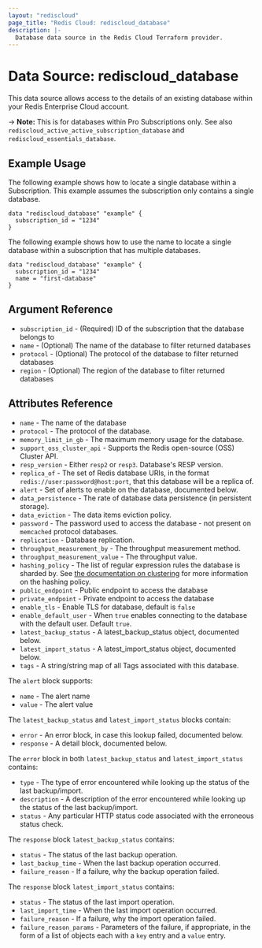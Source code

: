 ```yaml
---
layout: "rediscloud"
page_title: "Redis Cloud: rediscloud_database"
description: |-
  Database data source in the Redis Cloud Terraform provider.
---
```


# Data Source: rediscloud_database

This data source allows access to the details of an existing database within your Redis Enterprise Cloud account.

-> **Note:** This is for databases within Pro Subscriptions only. See also `rediscloud_active_active_subscription_database` and `rediscloud_essentials_database`.

## Example Usage

The following example shows how to locate a single database within a Subscription.  This example assumes the subscription only contains a single database.

```hcl-terraform
data "rediscloud_database" "example" {
  subscription_id = "1234"
}
```

The following example shows how to use the name to locate a single database within a subscription that has multiple databases.

```hcl-terraform
data "rediscloud_database" "example" {
  subscription_id = "1234"
  name = "first-database"
}
```


## Argument Reference

* `subscription_id` - (Required) ID of the subscription that the database belongs to
* `name` - (Optional) The name of the database to filter returned databases
* `protocol` - (Optional) The protocol of the database to filter returned databases
* `region` - (Optional) The region of the database to filter returned databases

## Attributes Reference

* `name` - The name of the database
* `protocol` - The protocol of the database.
* `memory_limit_in_gb` - The maximum memory usage for the database.
* `support_oss_cluster_api` - Supports the Redis open-source (OSS) Cluster API.
* `resp_version` - Either `resp2` or `resp3`. Database's RESP version.
* `replica_of` - The set of Redis database URIs, in the format `redis://user:password@host:port`, that this
  database will be a replica of.
* `alert` - Set of alerts to enable on the database, documented below.
* `data_persistence` - The rate of database data persistence (in persistent storage).
* `data_eviction` - The data items eviction policy.
* `password` - The password used to access the database - not present on `memcached` protocol databases.
* `replication` - Database replication.
* `throughput_measurement_by` - The throughput measurement method.
* `throughput_measurement_value` - The throughput value.
* `hashing_policy` - The list of regular expression rules the database is sharded by. See
  [the documentation on clustering](https://docs.redislabs.com/latest/rc/concepts/clustering/) for more information on the
  hashing policy.
* `public_endpoint` - Public endpoint to access the database
* `private_endpoint` - Private endpoint to access the database
* `enable_tls` - Enable TLS for database, default is `false`
* `enable_default_user` - When `true` enables connecting to the database with the default user. Default `true`.
* `latest_backup_status` - A latest_backup_status object, documented below.
* `latest_import_status` - A latest_import_status object, documented below.
* `tags` - A string/string map of all Tags associated with this database.

The `alert` block supports:

* `name` - The alert name
* `value` - The alert value

The `latest_backup_status` and `latest_import_status` blocks contain:

* `error` - An error block, in case this lookup failed, documented below.
* `response` - A detail block, documented below.

The `error` block in both `latest_backup_status` and `latest_import_status` contains:

* `type` - The type of error encountered while looking up the status of the last backup/import.
* `description` - A description of the error encountered while looking up the status of the last backup/import.
* `status` - Any particular HTTP status code associated with the erroneous status check.

The `response` block `latest_backup_status` contains:

* `status` - The status of the last backup operation.
* `last_backup_time` - When the last backup operation occurred.
* `failure_reason` - If a failure, why the backup operation failed.

The `response` block `latest_import_status` contains:

* `status` - The status of the last import operation.
* `last_import_time` - When the last import operation occurred.
* `failure_reason` - If a failure, why the import operation failed.
* `failure_reason_params` - Parameters of the failure, if appropriate, in the form of a list of objects each with a `key` entry and a `value` entry.
